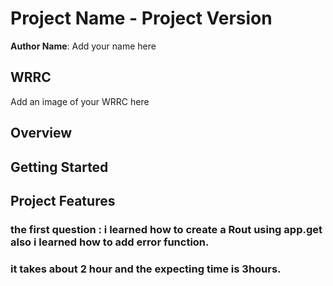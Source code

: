 # Project Name - Project Version

**Author Name**: Add your name here

## WRRC
Add an image of your WRRC here

## Overview

## Getting Started
<!-- What are the steps that a user must take in order to build this app on their own machine and get it running? -->

## Project Features
<!-- What are the features included in you app -->

### the first question : i learned how to create a Rout using app.get also i learned how to add error function.

### it takes about 2 hour and the expecting time is 3hours.